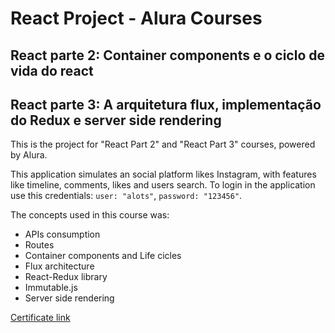 # React Project - Alura Courses
## React parte 2: Container components e o ciclo de vida do react
## React parte 3: A arquitetura flux, implementação do Redux e server side rendering

This is the project for "React Part 2" and "React Part 3" courses, powered by Alura.

This application simulates an social platform likes Instagram, with features like timeline, comments, likes and users search. To login in the application use this credentials: `user: "alots"`, `password: "123456"`.

The concepts used in this course was:

- APIs consumption
- Routes
- Container components and Life cicles
- Flux architecture
- React-Redux library
- Immutable.js
- Server side rendering

[Certificate link](https://cursos.alura.com.br/certificate/cdc179d6-6ec9-4fba-982c-f7d529af03ba)
